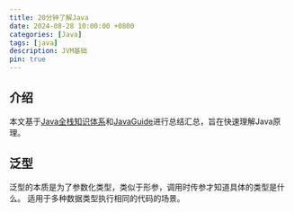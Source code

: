 ```yaml
---
title: 20分钟了解Java
date: 2024-08-28 10:00:00 +0800
categories: [Java]
tags: [java]
description: JVM基础
pin: true
---
```


## 介绍
本文基于[Java全栈知识体系](https://pdai.tech/md/java/basic/java-basic-lan-basic.html)和[JavaGuide](https://javaguide.cn/java/basis/java-basic-questions-01.html)进行总结汇总，旨在快速理解Java原理。

## 泛型
泛型的本质是为了参数化类型，类似于形参，调用时传参才知道具体的类型是什么。
适用于多种数据类型执行相同的代码的场景。
